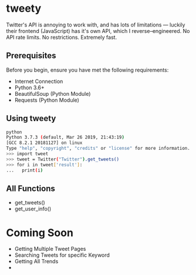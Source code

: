 # tweety
Twitter's API is annoying to work with, and has lots of limitations — luckily their frontend (JavaScript) has it's own API, which I reverse–engineered. No API rate limits. No restrictions. Extremely fast.

## Prerequisites

Before you begin, ensure you have met the following requirements:

* Internet Connection
* Python 3.6+
* BeautifulSoup (Python Module)
* Requests (Python Module)

## Using tweety

```bash
python
Python 3.7.3 (default, Mar 26 2019, 21:43:19) 
[GCC 8.2.1 20181127] on linux
Type "help", "copyright", "credits" or "license" for more information.
>>> import tweet
>>> tweet = Twitter("Twitter").get_tweets()
>>> for i in tweet['result']:
...   print(i)
```

## All Functions
* get_tweets()
* get_user_info()

# Coming Soon
* Getting Multiple Tweet Pages
* Searching Tweets for specific Keyword
* Getting All Trends 
* 